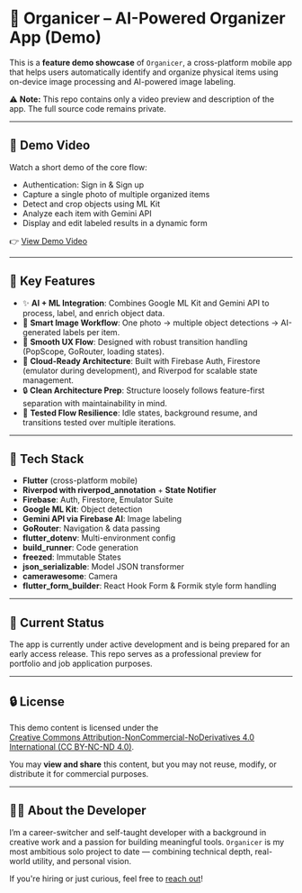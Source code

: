 # 📱 Organicer – AI-Powered Organizer App (Demo)

This is a **feature demo showcase** of `Organicer`, a cross-platform mobile app that helps users automatically identify and organize physical items using on-device image processing and AI-powered image labeling.

⚠️ **Note:** This repo contains only a video preview and description of the app. The full source code remains private.

---

## 🎥 Demo Video

Watch a short demo of the core flow:
- Authentication: Sign in & Sign up
- Capture a single photo of multiple organized items
- Detect and crop objects using ML Kit
- Analyze each item with Gemini API
- Display and edit labeled results in a dynamic form

👉 [View Demo Video](https://drive.google.com/file/d/1cir8nJ6NVeL_AofV7UV2Y8U32_1Lpxdc/view?usp=sharing)

---

## 🧠 Key Features

- ✨ **AI + ML Integration**: Combines Google ML Kit and Gemini API to process, label, and enrich object data.
- 📸 **Smart Image Workflow**: One photo → multiple object detections → AI-generated labels per item.
- 🔁 **Smooth UX Flow**: Designed with robust transition handling (PopScope, GoRouter, loading states).
- 📂 **Cloud-Ready Architecture**: Built with Firebase Auth, Firestore (emulator during development), and Riverpod for scalable state management.
- 🔒 **Clean Architecture Prep**: Structure loosely follows feature-first separation with maintainability in mind.
- 🧪 **Tested Flow Resilience**: Idle states, background resume, and transitions tested over multiple iterations.

---

## 🧰 Tech Stack

- **Flutter** (cross-platform mobile)
- **Riverpod with riverpod_annotation** + **State Notifier**
- **Firebase**: Auth, Firestore, Emulator Suite
- **Google ML Kit**: Object detection
- **Gemini API via Firebase AI**: Image labeling
- **GoRouter**: Navigation & data passing
- **flutter_dotenv**: Multi-environment config
- **build_runner**: Code generation
- **freezed**: Immutable States
- **json_serializable**: Model JSON transformer
- **camerawesome**: Camera
- **flutter_form_builder**: React Hook Form & Formik style form handling

---

## 📍 Current Status

The app is currently under active development and is being prepared for an early access release.
This repo serves as a professional preview for portfolio and job application purposes.

---

## 🔒 License

This demo content is licensed under the  
[Creative Commons Attribution-NonCommercial-NoDerivatives 4.0 International (CC BY-NC-ND 4.0)](https://creativecommons.org/licenses/by-nc-nd/4.0/).

You may **view and share** this content, but you may not reuse, modify, or distribute it for commercial purposes.

---

## 🙋‍♂️ About the Developer

I’m a career-switcher and self-taught developer with a background in creative work and a passion for building meaningful tools. `Organicer` is my most ambitious solo project to date — combining technical depth, real-world utility, and personal vision.

If you're hiring or just curious, feel free to [reach out](mailto:tok.riady@gmail.com)!


